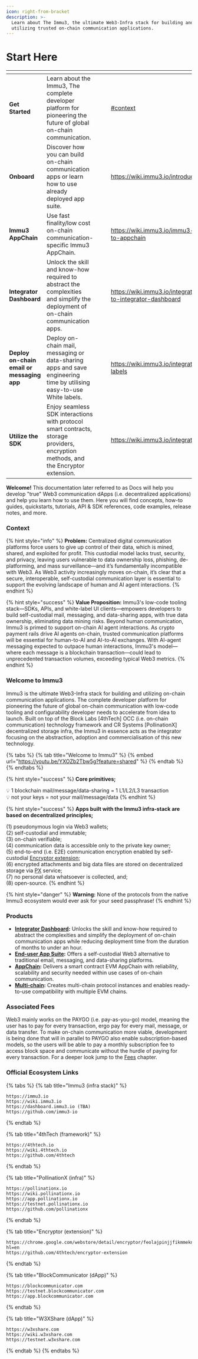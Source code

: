 ```yaml
---
icon: right-from-bracket
description: >-
  Learn about The Immu3, the ultimate Web3-Infra stack for building and
  utilizing trusted on-chain communication applications.
---
```


# Start Here

<table data-view="cards"><thead><tr><th></th><th></th><th data-hidden data-card-cover data-type="files"></th><th data-hidden></th><th data-hidden data-card-target data-type="content-ref"></th></tr></thead><tbody><tr><td><strong>Get Started</strong></td><td>Learn about the Immu3, The complete developer platform for pioneering the future of global on-chain communication.</td><td></td><td></td><td><a href="start-here.md#context">#context</a></td></tr><tr><td><strong>Onboard</strong></td><td>Discover how you can build on-chain communication apps or learn how to use already deployed app suite.</td><td></td><td></td><td><a href="https://wiki.immu3.io/introduction/onboard">https://wiki.immu3.io/introduction/onboard</a></td></tr><tr><td><strong>Immu3 AppChain</strong></td><td>Use fast finality/low cost on-chain communication-specific Immu3 AppChain.</td><td></td><td></td><td><a href="https://wiki.immu3.io/immu3-appchain/intro-to-appchain">https://wiki.immu3.io/immu3-appchain/intro-to-appchain</a></td></tr><tr><td><strong>Integrator Dashboard</strong></td><td>Unlock the skill and know-how required to abstract the complexities and simplify the deployment of on-chain communication apps.</td><td></td><td></td><td><a href="https://wiki.immu3.io/integrators/clients/intro-to-integrator-dashboard">https://wiki.immu3.io/integrators/clients/intro-to-integrator-dashboard</a></td></tr><tr><td><strong>Deploy on-chain email or messaging app</strong></td><td>Deploy on-chain mail, messaging or data-sharing apps and save engineering time by utilising easy-to-use White labels.</td><td></td><td></td><td><a href="https://wiki.immu3.io/integrators/occ-white-labels">https://wiki.immu3.io/integrators/occ-white-labels</a></td></tr><tr><td><strong>Utilize the SDK</strong></td><td>Enjoy seamless SDK interactions with protocol smart contracts, storage providers, encryption methods, and the Encryptor extension.</td><td></td><td></td><td><a href="https://wiki.immu3.io/integrators/occ-sdk">https://wiki.immu3.io/integrators/occ-sdk</a></td></tr></tbody></table>

**Welcome!** This documentation later referred to as Docs will help you develop "true" Web3 communication dApps (i.e. decentralized applications) and help you learn how to use them. Here you will find concepts, how-to guides, quickstarts, tutorials, API & SDK references, code examples, release notes, and more.

### Context

{% hint style="info" %}
**Problem:** Centralized digital communication platforms force users to give up control of their data, which is mined, shared, and exploited for profit. This custodial model lacks trust, security, and privacy, leaving users vulnerable to data ownership loss, phishing, de-platforming, and mass surveillance—and it’s fundamentally incompatible with Web3. As Web3 activity increasingly moves on-chain, it’s clear that a secure, interoperable, self-custodial communication layer is essential to support the evolving landscape of human and AI agent interactions.
{% endhint %}

{% hint style="success" %}
**Value Proposition:** Immu3's low-code tooling stack—SDKs, APIs, and white-label UI clients—empowers developers to build self-custodial mail, messaging, and data-sharing apps, with true data ownership, eliminating data mining risks. Beyond human communication, Immu3 is primed to support on-chain AI agent interactions. As crypto payment rails drive AI agents on-chain, trusted communication platforms will be essential for human-to-AI and AI-to-AI exchanges. With AI-agent messaging expected to outpace human interactions, Immu3's model—where each message is a blockchain transaction—could lead to unprecedented transaction volumes, exceeding typical Web3 metrics.
{% endhint %}

### Welcome to Immu3

Immu3 is the ultimate Web3-Infra stack for building and utilizing on-chain communication applications. The complete developer platform for pioneering the future of global on-chain communication with low-code tooling and configurability developer needs to accelerate from idea to launch. Built on top of the Block Labs \[4thTech] OCC (i.e. on-chain communication) technology framework and CR Systems \[PollinationX] decentralized storage infra, the Immu3 in essence acts as the integrator focusing on the abstraction, adoption and commercialisation of this new technology.

{% tabs %}
{% tab title="Welcome to Immu3" %}
{% embed url="https://youtu.be/YXOZb2Tbw5g?feature=shared" %}
{% endtab %}
{% endtabs %}

{% hint style="success" %}
**Core primitives;**

💡 1 blockchain mail/message/data-sharing = 1 L1/L2/L3 transaction \
💡 not your keys = not your mail/message/data
{% endhint %}

{% hint style="success" %}
**Apps built with the Immu3 infra-stack are based on decentralized principles;**

(1) pseudonymous login via Web3 wallets;\
(2) self-custodial and immutable;\
(3) on-chain verifiable;\
(4) communication data is accessible only to the private key owner; \
(5) end-to-end (i.e. E2E) communication encryption enabled by self-custodial [Encryptor extension](https://chrome.google.com/webstore/detail/encryptor/feolajpinjjfikmmeknkdjbllbppojij?hl=en-GB\&authuser=3);\
(6) encrypted attachments and big data files are stored on decentralized storage via [PX](../integrators/architecture-by-layers/pollinationx-decentralized-storage-infra.md) service;\
(7) no personal data whatsoever is collected, and; \
(8) open-source.
{% endhint %}

{% hint style="danger" %}
**Warning:** None of the protocols from the native Immu3 ecosystem would ever ask for your seed passphrase!&#x20;
{% endhint %}

### Products

* [**Integrator Dashboard**](https://wiki.immu3.io/integrators/clients/intro-to-integrator-dashboard)**:** Unlocks the skill and know-how required to abstract the complexities and simplify the deployment of on-chain communication apps while reducing deployment time from the duration of months to under an hour.
* [**End-user App Suite**](https://wiki.immu3.io/end-users/end-users-app-suite)**:** Offers a self-custodial Web3 alternative to traditional email, messaging, and data-sharing platforms.&#x20;
* [**AppChain**](https://wiki.immu3.io/immu3-appchain/intro-to-appchain)**:** Delivers a smart contract EVM AppChain with reliability, scalability and security needed within use cases of on-chain communication.
* [**Multi-chain**](https://wiki.immu3.io/integrators/multi-chain)**:** Creates multi-chain protocol instances and enables ready-to-use compatibility with multiple EVM chains.

### Associated Fees

Web3 mainly works on the PAYGO (i.e. pay-as-you-go) model, meaning the user has to pay for every transaction, ergo pay for every mail, message, or data transfer. To make on-chain communication more viable, development is being done that will in parallel to PAYGO also enable subscription-based models, so the users will be able to pay a monthly subscription fee to access block space and communicate without the hurdle of paying for every transaction. For a deeper look jump to the [Fees](../integrators/fees-and-integrator-economics.md) chapter.

### Official Ecosystem Links

{% tabs %}
{% tab title="Immu3 (infra stack)" %}
```
https://immu3.io
https://wiki.immu3.io
https://dashboard.immu3.io (TBA)
https://github.com/immu3-io
```
{% endtab %}

{% tab title="4thTech (framework)" %}
```
https://4thtech.io
https://wiki.4thtech.io
https://github.com/4thtech
```
{% endtab %}

{% tab title="PollinationX (infra)" %}
```
https://pollinationx.io
https://wiki.pollinationx.io
https://app.pollinationx.io
https://testnet.pollinationx.io
https://github.com/pollinationx
```
{% endtab %}

{% tab title="Encryptor (extension)" %}
```
https://chrome.google.com/webstore/detail/encryptor/feolajpinjjfikmmeknkdjbllbppojij?hl=en
https://github.com/4thtech/encryptor-extension
```
{% endtab %}

{% tab title="BlockCommunicator (dApp)" %}
```
https://blockcommunicator.com
https://testnet.blockcommunicator.com
https://app.blockcommunicator.com
```
{% endtab %}

{% tab title="W3XShare (dApp)" %}
```
https://w3xshare.com
https://wiki.w3xshare.com
https://testnet.w3xshare.com
```
{% endtab %}
{% endtabs %}
